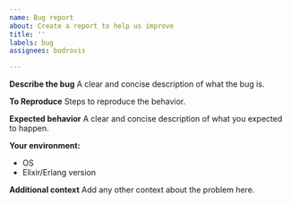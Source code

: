 ```yaml
---
name: Bug report
about: Create a report to help us improve
title: ''
labels: bug
assignees: bodrovis

---
```


**Describe the bug**
A clear and concise description of what the bug is.

**To Reproduce**
Steps to reproduce the behavior.

**Expected behavior**
A clear and concise description of what you expected to happen.

**Your environment:**
 - OS
 - Elixir/Erlang version

**Additional context**
Add any other context about the problem here.
